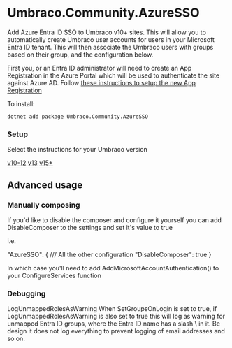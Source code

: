 # Umbraco.Community.AzureSSO

Add Azure Entra ID SSO to Umbraco v10+ sites. This will allow you to automatically create Umbraco user accounts for users in your Microsoft Entra ID tenant. This will then associate the Umbraco users with groups based on their group, and the configuration below.

First you, or an Entra ID administrator will need to create an App Registration in the Azure Portal which will be used to authenticate the site against Azure AD. Follow [these instructions to setup the new App Registration](EntraIDSetup.md)

To install:

`dotnet add package Umbraco.Community.AzureSSO`

### Setup

Select the instructions for your Umbraco version

[v10-12](README-uptov12.md)
[v13](README-v13.md)
[v15+](README-v15plus.md)

## Advanced usage

### Manually composing

If you'd like to disable the composer and configure it yourself you can add DisableComposer to the settings and set it's value to true

i.e.

"AzureSSO": {
	/// All the other configuration
	"DisableComposer": true
}

In which case you'll need to add AddMicrosoftAccountAuthentication() to your ConfigureServices function

### Debugging

LogUnmappedRolesAsWarning
When SetGroupsOnLogin is set to true, if LogUnmappedRolesAsWarning is also set to true this will log as warning for unmapped Entra ID groups, where the Entra ID name has a slash \ in it. Be design it does not log everything to prevent logging of email addresses and so on.